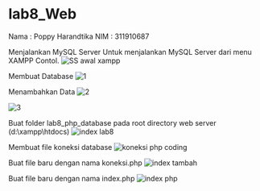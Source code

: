 # lab8_Web
Nama : Poppy Harandtika
NIM  : 311910687

Menjalankan MySQL Server
Untuk menjalankan MySQL Server dari menu XAMPP Contol.
![SS awal xampp](https://user-images.githubusercontent.com/85287196/120783088-87cc5b00-c4df-11eb-8818-cbccf89c4d79.png)

Membuat Database
![1](https://user-images.githubusercontent.com/85287196/120783062-81d67a00-c4df-11eb-9a29-9cc17cadb719.png)

Menambahkan Data
![2](https://user-images.githubusercontent.com/85287196/120783073-8438d400-c4df-11eb-950e-7fb275cd3299.png)

![3](https://user-images.githubusercontent.com/85287196/120783078-856a0100-c4df-11eb-8ec8-bf3fb214a260.png)

Buat folder lab8_php_database pada root directory web server (d:\xampp\htdocs)
![index lab8](https://user-images.githubusercontent.com/85287196/120783081-86029780-c4df-11eb-9d39-1ec2fd718b2e.png)

Membuat file koneksi database
![koneksi php coding](https://user-images.githubusercontent.com/85287196/120783087-8733c480-c4df-11eb-8dfc-b1e7d1d36851.png)

Buat file baru dengan nama koneksi.php
![index tambah](https://user-images.githubusercontent.com/85287196/120783085-8733c480-c4df-11eb-90dc-96eb5faf4954.png)

Buat file baru dengan nama index.php
![index php](https://user-images.githubusercontent.com/85287196/120783082-869b2e00-c4df-11eb-8602-85da18277b3d.png)
